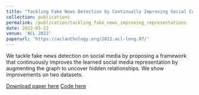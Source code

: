 ```yaml
---
title: "Tackling Fake News Detection by Continually Improving Social Context Representations using Graph Neural Networks"
collection: publications
permalink: /publication/tackling_fake_news_improving_representations
date: 2022-05-22
venue: 'ACL 2022'
paperurl: 'https://aclanthology.org/2022.acl-long.97/'
---
```

We tackle fake news detection on social media by proposing a framework that continuously improves the learned social media representation by augmenting the graph to uncover hidden relationships. We show improvements on two datasets.

[Download paper here](https://aclanthology.org/2022.acl-long.97/)
[Code here](https://github.com/hockeybro12/FakeNews_Inference_Operators)
